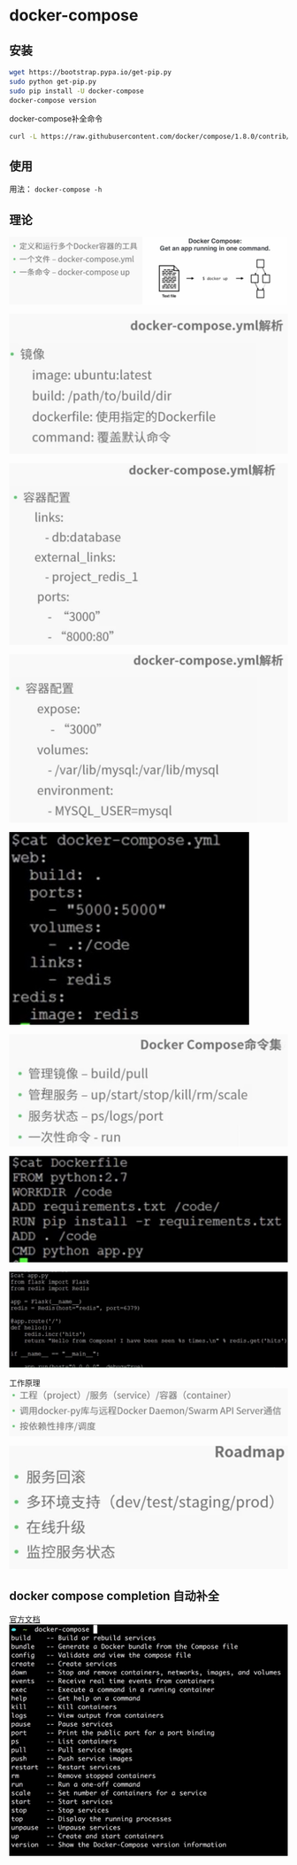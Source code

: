 # docker-compose
## 安装

```sh
wget https://bootstrap.pypa.io/get-pip.py
sudo python get-pip.py
sudo pip install -U docker-compose
docker-compose version
```

docker-compose补全命令
```sh
curl -L https://raw.githubusercontent.com/docker/compose/1.8.0/contrib/completion/bash/docker-compose > /etc/bash_completion.d/docker-compose
```
## 使用
用法：
`docker-compose -h`

## 理论

![-w500](media/15027637242512.jpg)

![-w500](media/15027638082889.jpg)

![-w500](media/15027639196713.jpg)


![-w500](media/15027641008235.jpg)


![-w500](media/15027643400737.jpg)

![-w500](media/15027644790603.jpg)

![-w500](media/15027646745242.jpg)

![-w500](media/15027647384590.jpg)


工作原理
![-w500](media/15027650300162.jpg)


![-w500](media/15027650736693.jpg)


## docker compose completion 自动补全
[官方文档](https://docs.docker.com/compose/completion/#zsh)
![](media/15077720529466.jpg)


